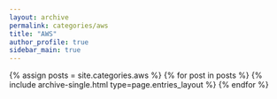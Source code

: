 ```yaml
---
layout: archive
permalink: categories/aws
title: "AWS"
author_profile: true
sidebar_main: true
---
```


{% assign posts = site.categories.aws %}
{% for post in posts %} {% include archive-single.html type=page.entries_layout %} {% endfor %}